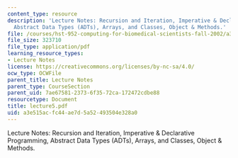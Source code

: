 ```yaml
---
content_type: resource
description: 'Lecture Notes: Recursion and Iteration, Imperative & Declarative Programming,
  Abstract Data Types (ADTs), Arrays, and Classes, Object & Methods.'
file: /courses/hst-952-computing-for-biomedical-scientists-fall-2002/a3e515acfc44ae7d5a52493504e328a0_lecture5.pdf
file_size: 323710
file_type: application/pdf
learning_resource_types:
- Lecture Notes
license: https://creativecommons.org/licenses/by-nc-sa/4.0/
ocw_type: OCWFile
parent_title: Lecture Notes
parent_type: CourseSection
parent_uid: 7ae67581-2373-6f35-72ca-172472cdbe88
resourcetype: Document
title: lecture5.pdf
uid: a3e515ac-fc44-ae7d-5a52-493504e328a0
---
```

Lecture Notes: Recursion and Iteration, Imperative & Declarative Programming, Abstract Data Types (ADTs), Arrays, and Classes, Object & Methods.